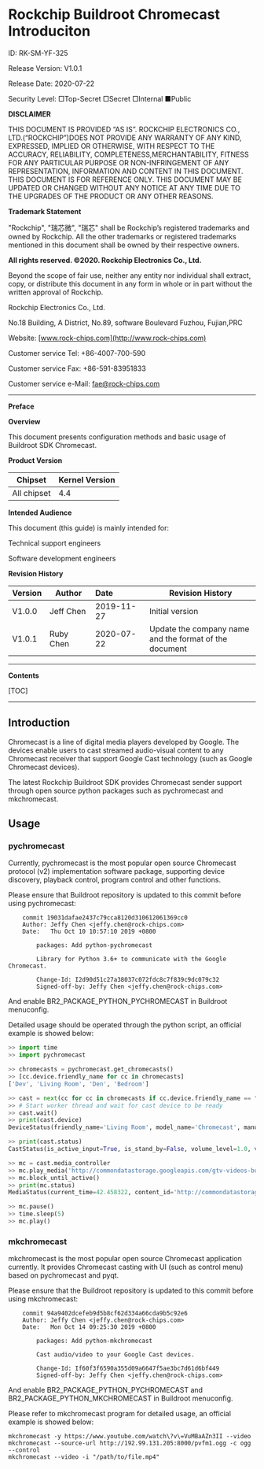 # Rockchip Buildroot Chromecast Introduciton

ID: RK-SM-YF-325

Release Version: V1.0.1

Release Date: 2020-07-22

Security Level: □Top-Secret   □Secret   □Internal   ■Public

**DISCLAIMER**

THIS DOCUMENT IS PROVIDED “AS IS”. ROCKCHIP ELECTRONICS CO., LTD.(“ROCKCHIP”)DOES NOT PROVIDE ANY WARRANTY OF ANY KIND, EXPRESSED, IMPLIED OR OTHERWISE, WITH RESPECT TO THE ACCURACY, RELIABILITY, COMPLETENESS,MERCHANTABILITY, FITNESS FOR ANY PARTICULAR PURPOSE OR NON-INFRINGEMENT OF ANY REPRESENTATION, INFORMATION AND CONTENT IN THIS DOCUMENT. THIS DOCUMENT IS FOR REFERENCE ONLY. THIS DOCUMENT MAY BE UPDATED OR CHANGED WITHOUT ANY NOTICE AT ANY TIME DUE TO THE UPGRADES OF THE PRODUCT OR ANY OTHER REASONS.

**Trademark Statement**

"Rockchip", "瑞芯微", "瑞芯" shall be Rockchip’s registered trademarks and owned by Rockchip. All the other trademarks or registered trademarks mentioned in this document shall be owned by their respective owners.

**All rights reserved. ©2020. Rockchip Electronics Co., Ltd.**

Beyond the scope of fair use, neither any entity nor individual shall extract, copy, or distribute this document in any form in whole or in part without the written approval of Rockchip.

Rockchip Electronics Co., Ltd.

No.18 Building, A District, No.89, software Boulevard Fuzhou, Fujian,PRC

Website:     [www.rock-chips.com](http://www.rock-chips.com)

Customer service Tel:  +86-4007-700-590

Customer service Fax:  +86-591-83951833

Customer service e-Mail:  [fae@rock-chips.com](mailto:fae@rock-chips.com)

---

**Preface**

**Overview**

This document presents configuration methods and basic usage of Buildroot SDK Chromecast.

**Product Version**

| **Chipset** | **Kernel Version** |
| ----------- | ------------------ |
| All chipset | 4.4                |

**Intended Audience**

This document (this guide) is mainly intended for:

Technical support engineers

Software development engineers

**Revision History**

| **Version** | **Author** | **Date** | **Revision History** |
| ---------- | --------| :--------- | ------------ |
| V1.0.0    | Jeff Chen | 2019-11-27 | Initial version |
| V1.0.1 | Ruby Chen | 2020-07-22 | Update the company name  <br/> and the format of the document |

---

**Contents**

[TOC]

---

## Introduction

Chromecast is a line of digital media players developed by Google. The devices enable users to cast streamed audio-visual content to any Chromecast receiver that support Google Cast technology (such as Google Chromecast devices).

The latest Rockchip Buildroot SDK provides Chromecast sender support through open source python packages such as pychromecast and mkchromecast.

## Usage

### pychromecast

Currently, pychromecast is the most popular open source Chromecast protocol (v2) implementation software package, supporting device discovery, playback control, program control and other functions.

Please ensure that Buildroot repository is updated to this commit before using pychromecast:

```
    commit 19031dafae2437c79cca8120d310612061369cc0
    Author: Jeffy Chen <jeffy.chen@rock-chips.com>
    Date:   Thu Oct 10 10:57:10 2019 +0800

        packages: Add python-pychromecast

        Library for Python 3.6+ to communicate with the Google Chromecast.

        Change-Id: I2d90d51c27a38037c072fdc8c7f839c9dc079c32
        Signed-off-by: Jeffy Chen <jeffy.chen@rock-chips.com>
```

And enable BR2_PACKAGE_PYTHON_PYCHROMECAST in Buildroot menuconfig.

Detailed usage should be operated through the python script, an official example is showed below:

```python
>> import time
>> import pychromecast

>> chromecasts = pychromecast.get_chromecasts()
>> [cc.device.friendly_name for cc in chromecasts]
['Dev', 'Living Room', 'Den', 'Bedroom']

>> cast = next(cc for cc in chromecasts if cc.device.friendly_name == "Living Room")
>> # Start worker thread and wait for cast device to be ready
>> cast.wait()
>> print(cast.device)
DeviceStatus(friendly_name='Living Room', model_name='Chromecast', manufacturer='Google Inc.', uuid=UUID('df6944da-f016-4cb8-97d0-3da2ccaa380b'), cast_type='cast')

>> print(cast.status)
CastStatus(is_active_input=True, is_stand_by=False, volume_level=1.0, volume_muted=False, app_id='CC1AD845', display_name='Default Media Receiver', namespaces=['urn:x-cast:com.google.cast.player.message', 'urn:x-cast:com.google.cast.media'], session_id='CCA39713-9A4F-34A6-A8BF-5D97BE7ECA5C', transport_id='web-9', status_text='')

>> mc = cast.media_controller
>> mc.play_media('http://commondatastorage.googleapis.com/gtv-videos-bucket/sample/BigBuckBunny.mp4', 'video/mp4')
>> mc.block_until_active()
>> print(mc.status)
MediaStatus(current_time=42.458322, content_id='http://commondatastorage.googleapis.com/gtv-videos-bucket/sample/BigBuckBunny.mp4', content_type='video/mp4', duration=596.474195, stream_type='BUFFERED', idle_reason=None, media_session_id=1, playback_rate=1, player_state='PLAYING', supported_media_commands=15, volume_level=1, volume_muted=False)

>> mc.pause()
>> time.sleep(5)
>> mc.play()
```

[^Note]: Please refer to official introduction for details <https://github.com/balloob/pychromecast>

### mkchromecast

mkchromecast is the most popular open source Chromecast application currently. It provides Chromecast casting with UI (such as control menu) based on pychromecast and pyqt.

Please ensure that the Buildroot repository is updated to this commit before using mkchromecast:

```
    commit 94a9402dcefeb9d5b8cf62d334a66cda9b5c92e6
    Author: Jeffy Chen <jeffy.chen@rock-chips.com>
    Date:   Mon Oct 14 09:25:30 2019 +0800

        packages: Add python-mkchromecast

        Cast audio/video to your Google Cast devices.

        Change-Id: If60f3f6590a355d09a6647f5ae3bc7d61d6bf449
        Signed-off-by: Jeffy Chen <jeffy.chen@rock-chips.com>
```

And enable BR2_PACKAGE_PYTHON_PYCHROMECAST and BR2_PACKAGE_PYTHON_MKCHROMECAST in Buildroot menuconfig.

Please refer to mkchromecast program for detailed usage, an official example is showed below:

```shell
mkchromecast -y https://www.youtube.com/watch\?v\=VuMBaAZn3II --video
mkchromecast --source-url http://192.99.131.205:8000/pvfm1.ogg -c ogg --control
mkchromecast --video -i "/path/to/file.mp4"
```

[^Note]: For detailed information, please refer to the official description: <https://github.com/muammar/mkchromecast>

